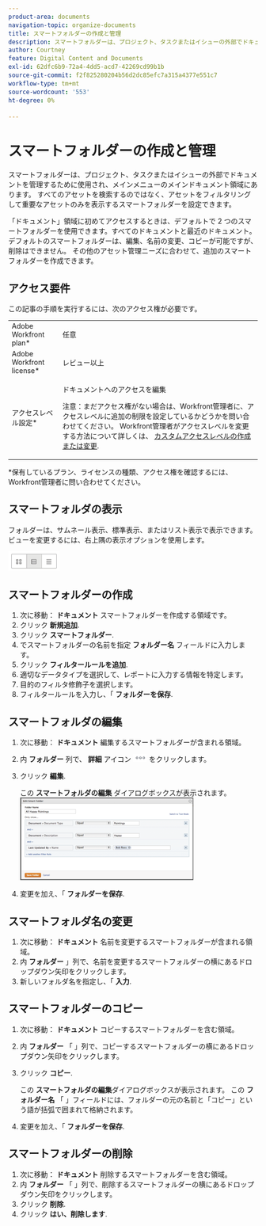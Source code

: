 ```yaml
---
product-area: documents
navigation-topic: organize-documents
title: スマートフォルダーの作成と管理
description: スマートフォルダーは、プロジェクト、タスクまたはイシューの外部でドキュメントを管理するために使用され、メインメニューのメインドキュメント領域にあります。 すべてのアセットを検索するのではなく、アセットをフィルタリングして重要なアセットのみを表示するスマートフォルダーを設定できます。
author: Courtney
feature: Digital Content and Documents
exl-id: 62dfc6b9-72a4-4dd5-acd7-42269cd99b1b
source-git-commit: f2f825280204b56d2dc85efc7a315a4377e551c7
workflow-type: tm+mt
source-wordcount: '553'
ht-degree: 0%

---
```


# スマートフォルダーの作成と管理

スマートフォルダーは、プロジェクト、タスクまたはイシューの外部でドキュメントを管理するために使用され、メインメニューのメインドキュメント領域にあります。 すべてのアセットを検索するのではなく、アセットをフィルタリングして重要なアセットのみを表示するスマートフォルダーを設定できます。

「ドキュメント」領域に初めてアクセスするときは、デフォルトで 2 つのスマートフォルダーを使用できます。すべてのドキュメントと最近のドキュメント。 デフォルトのスマートフォルダーは、編集、名前の変更、コピーが可能ですが、削除はできません。 その他のアセット管理ニーズに合わせて、追加のスマートフォルダーを作成できます。

## アクセス要件

この記事の手順を実行するには、次のアクセス権が必要です。

<table style="table-layout:auto"> 
 <col> 
 <col> 
 <tbody> 
  <tr> 
   <td role="rowheader">Adobe Workfront plan*</td> 
   <td> <p>任意</p> </td> 
  </tr> 
  <tr> 
   <td role="rowheader">Adobe Workfront license*</td> 
   <td> <p>レビュー以上</p> </td> 
  </tr> 
  <tr> 
   <td role="rowheader">アクセスレベル設定*</td> 
   <td> <p>ドキュメントへのアクセスを編集</p> <p>注意：まだアクセス権がない場合は、Workfront管理者に、アクセスレベルに追加の制限を設定しているかどうかを問い合わせてください。 Workfront管理者がアクセスレベルを変更する方法について詳しくは、 <a href="../../administration-and-setup/add-users/configure-and-grant-access/create-modify-access-levels.md" class="MCXref xref">カスタムアクセスレベルの作成または変更</a>.</p> </td> 
  </tr> 
 </tbody> 
</table>

&#42;保有しているプラン、ライセンスの種類、アクセス権を確認するには、Workfront管理者に問い合わせてください。

## スマートフォルダの表示 

フォルダーは、サムネール表示、標準表示、またはリスト表示で表示できます。 ビューを変更するには、右上隅の表示オプションを使用します。

![](assets/screenshot-2016-07-07-12.46.54.png)

## スマートフォルダーの作成 

1. 次に移動： **ドキュメント** スマートフォルダーを作成する領域です。
1. クリック **新規追加**.
1. クリック **スマートフォルダー**.
1. でスマートフォルダーの名前を指定 **フォルダー名** フィールドに入力します。
1. クリック **フィルタールールを追加**.
1. 適切なデータタイプを選択して、レポートに入力する情報を特定します。
1. 目的のフィルタ修飾子を選択します。 
1. フィルタールールを入力し、「 **フォルダーを保存**.

## スマートフォルダの編集 

1. 次に移動： **ドキュメント** 編集するスマートフォルダーが含まれる領域。
1. 内 **フォルダー** 列で、 **詳細** アイコン ![](assets/more-icon.png) をクリックします。
1. クリック **編集**.

   この **スマートフォルダの編集** ダイアログボックスが表示されます。\
   ![](assets/screen-shot-2013-08-14-at-8.42.04-am-350x167.png)

1. 変更を加え、「 **フォルダーを保存**.

## スマートフォルダ名の変更 

1. 次に移動： **ドキュメント** 名前を変更するスマートフォルダーが含まれる領域。
1. 内 **フォルダー** 」列で、名前を変更するスマートフォルダーの横にあるドロップダウン矢印をクリックします。
1. 新しいフォルダ名を指定し、「 **入力**.

## スマートフォルダーのコピー

1. 次に移動： **ドキュメント** コピーするスマートフォルダーを含む領域。
1. 内 **フォルダー** 「 」列で、コピーするスマートフォルダーの横にあるドロップダウン矢印をクリックします。
1. クリック **コピー**.

   この **スマートフォルダの編集**&#x200B;ダイアログボックスが表示されます。 この **フォルダー名** 「 」フィールドには、フォルダーの元の名前と「コピー」という語が括弧で囲まれて格納されます。

1. 変更を加え、「 **フォルダーを保存**.

## スマートフォルダーの削除 

1. 次に移動： **ドキュメント** 削除するスマートフォルダーを含む領域。
1. 内 **フォルダー** 「 」列で、削除するスマートフォルダーの横にあるドロップダウン矢印をクリックします。
1. クリック **削除**.
1. クリック **はい、削除します**.
